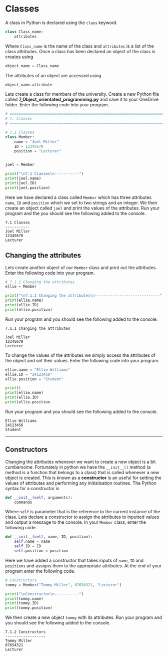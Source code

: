 # Classes

A class in Python is declared using the `class` keyword.

```python
class Class_name:
    attributes
```

Where `Class_name` is the name of the class and `attributes` is a list of the class attributes. Once a class has been declared an object of the class is creates using

```python
object_name = Class_name
```

The attributes of an object are accessed using

```python
object_name.attribute
```

Lets create a class for members of the university. Create a new Python file called **7_Object_orientated_programming.py** and save it to your OneDrive folder. Enter the following code into your program.

```python
# =============================================================================
# 7. Classes
# =============================================================================

# 7.1 Classes
class Member:
    name = "Joel Miller"
    ID = 12345678
    position = "Lecturer"
    

joel = Member

print("\n7.1 Classes\n-----------")
print(joel.name)
print(joel.ID)
print(joel.position)
```

Here we have declared a class called `Member` which has three attributes `name`, `ID` and `position` which we set to two strings and an integer. We then create an object called `joel` and print the values of the attributes. Run your program and the you should see the following added to the console.

```text
7.1 Classes
-----------
Joel Miller
12345678
Lecturer
```

## Changing the attributes

Lets create another object of our `Member` class and print out the attributes. Enter the following code into your program.

```python
# 7.1.1 Changing the attributes
ellie = Member

print("\n7.1.1 Changing the attributes\n-----------------------------")
print(ellie.name)
print(ellie.ID)
print(ellie.position)
```

Run your program and you should see the following added to the console.

```text
7.1.1 Changing the attributes
-----------------------------
Joel Miller
12345678
Lecturer
```

To change the values of the attributes we simply access the attributes of the object and set their values. Enter the following code into your program.

```python
ellie.name = "Ellie Williams"
ellie.ID = "24123456"
ellie.position = "Student"

print()
print(ellie.name)
print(ellie.ID)
print(ellie.position
```

Run your program and you should see the following added to the console.

```text
Ellie Williams
24123456
Student
```

---

## Constructors

Changing the attributes whenever we want to create a new object is a bit cumbersome. Fortunately in python we have the `__init__()` method (a method is a function that belongs to a class) that is called whenever a new object is created. This is known as a **constructor** is an useful for setting the values of attributes and performing any initialisation routines. The Python syntax for a constructor is

```python
def __init__(self, arguments):
    commands
```

Where `self` is parameter that is the reference to the current instance of the class. Lets declare a constructor to assign the attributes to inputted values and output a message to the console. In your `Member` class, enter the following code.

```python
def __init__(self, name, ID, position):
    self.name = name
    self.ID = ID
    self.position = position
```   

Here we have added a constructor that takes inputs of `name`, `ID` and `positions` and assigns them to the appropriate attributes. At the end of your program enter the following code.

```python
# Constructors
tommy = Member("Tommy Miller", 87654321, "Lecturer")

print("\nConstructor\n-----------")
print(tommy.name)
print(tommy.ID)
print(tommy.position)
```

We then create a new object `tommy` with its attributes. Run your program and you should see the following added to the console.

```text
7.1.2 Constructors
------------------
Tommy Miller
87654321
Lecturer
```
